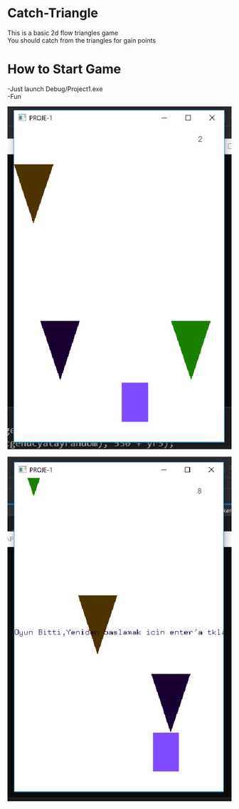 # Catch-Triangle
This is a basic 2d flow triangles game<br>
You should catch from the triangles for gain points

# How to Start Game
-Just launch Debug/Project1.exe<br>
-Fun

![alt text](https://github.com/aozeel/Catch-Triangle/blob/master/pictures/1.PNG)

![alt text](https://github.com/aozeel/Catch-Triangle/blob/master/pictures/2.PNG)
